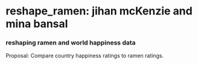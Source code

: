 # reshape_ramen: jihan mcKenzie and mina bansal 
### reshaping ramen and world happiness data

Proposal: Compare country happiness ratings to ramen ratings.
